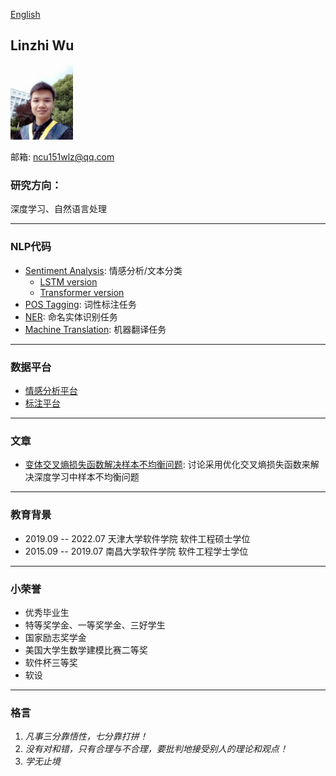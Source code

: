 [English](/index-en.html)
## Linzhi Wu  

<img src="/imgs/myself.jpg" width="100" />

邮箱: ncu151wlz@qq.com

### 研究方向：
深度学习、自然语言处理

---

### NLP代码
+ [Sentiment Analysis](https://github.com/ncuwlz/sentiment-analysis-based-on-attention): 情感分析/文本分类
    + [LSTM version](https://github.com/ncuwlz/Text-Classification)
    + [Transformer version](https://github.com/ncuwlz/transformer_for_textclassification)
+ [POS Tagging](https://github.com/ncuwlz/POS-Tagging): 词性标注任务
+ [NER](https://github.com/ncuwlz/NER): 命名实体识别任务
+ [Machine Translation](https://github.com/tjuwlz/MachineTranslation): 机器翻译任务

---

### 数据平台
+ [情感分析平台](https://github.com/tjuwlz/sentiment-analysis-platform)
+ [标注平台](https://github.com/tjuwlz/LabelingPlatform)

---

### 文章
- [变体交叉熵损失函数解决样本不均衡问题](./ideas/variant-loss-function.pdf): 讨论采用优化交叉熵损失函数来解决深度学习中样本不均衡问题

---

### 教育背景
- 2019.09 -- 2022.07  天津大学软件学院 软件工程硕士学位
- 2015.09 -- 2019.07  南昌大学软件学院 软件工程学士学位

---

### 小荣誉
+ 优秀毕业生
+ 特等奖学金、一等奖学金、三好学生
+ 国家励志奖学金
+ 美国大学生数学建模比赛二等奖
+ 软件杯三等奖
+ 软设

---

### 格言
1. *凡事三分靠悟性，七分靠打拼！*
2. *没有对和错，只有合理与不合理，要批判地接受别人的理论和观点！*
2. *学无止境*
